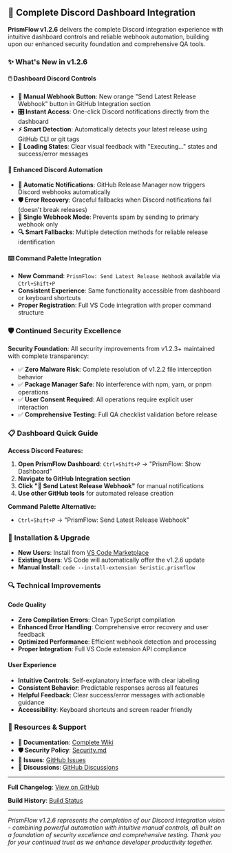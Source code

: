 ## 🎯 Complete Discord Dashboard Integration

**PrismFlow v1.2.6** delivers the complete Discord integration experience with intuitive dashboard controls and reliable webhook automation, building upon our enhanced security foundation and comprehensive QA tools.

### ✨ What's New in v1.2.6

#### **🖱️ Dashboard Discord Controls**
- **📢 Manual Webhook Button**: New orange "Send Latest Release Webhook" button in GitHub Integration section
- **🎛️ Instant Access**: One-click Discord notifications directly from the dashboard
- **⚡ Smart Detection**: Automatically detects your latest release using GitHub CLI or git tags
- **🔄 Loading States**: Clear visual feedback with "Executing..." states and success/error messages

#### **🔧 Enhanced Discord Automation**
- **🚀 Automatic Notifications**: GitHub Release Manager now triggers Discord webhooks automatically
- **🛡️ Error Recovery**: Graceful fallbacks when Discord notifications fail (doesn't break releases)
- **📱 Single Webhook Mode**: Prevents spam by sending to primary webhook only
- **🔍 Smart Fallbacks**: Multiple detection methods for reliable release identification

#### **⌨️ Command Palette Integration**
- **New Command**: `PrismFlow: Send Latest Release Webhook` available via `Ctrl+Shift+P`
- **Consistent Experience**: Same functionality accessible from dashboard or keyboard shortcuts
- **Proper Registration**: Full VS Code integration with proper command structure

### 🛡️ Continued Security Excellence

**Security Foundation**: All security improvements from v1.2.3+ maintained with complete transparency:

- ✅ **Zero Malware Risk**: Complete resolution of v1.2.2 file interception behavior
- ✅ **Package Manager Safe**: No interference with npm, yarn, or pnpm operations
- ✅ **User Consent Required**: All operations require explicit user interaction
- ✅ **Comprehensive Testing**: Full QA checklist validation before release

### 📋 Dashboard Quick Guide

**Access Discord Features:**
1. **Open PrismFlow Dashboard**: `Ctrl+Shift+P` → "PrismFlow: Show Dashboard"
2. **Navigate to GitHub Integration section**
3. **Click "📢 Send Latest Release Webhook"** for manual notifications
4. **Use other GitHub tools** for automated release creation

**Command Palette Alternative:**
- `Ctrl+Shift+P` → "PrismFlow: Send Latest Release Webhook"

### 🚀 Installation & Upgrade

- **New Users**: Install from [VS Code Marketplace](https://marketplace.visualstudio.com/items?itemName=Seristic.prismflow)
- **Existing Users**: VS Code will automatically offer the v1.2.6 update
- **Manual Install**: `code --install-extension Seristic.prismflow`

### 🔍 Technical Improvements

#### **Code Quality**
- **Zero Compilation Errors**: Clean TypeScript compilation
- **Enhanced Error Handling**: Comprehensive error recovery and user feedback
- **Optimized Performance**: Efficient webhook detection and processing
- **Proper Integration**: Full VS Code extension API compliance

#### **User Experience**
- **Intuitive Controls**: Self-explanatory interface with clear labeling
- **Consistent Behavior**: Predictable responses across all features
- **Helpful Feedback**: Clear success/error messages with actionable guidance
- **Accessibility**: Keyboard shortcuts and screen reader friendly

### 🔗 Resources & Support

- **📖 Documentation**: [Complete Wiki](https://github.com/Seristic/Prism-Flow/wiki)
- **🛡️ Security Policy**: [Security.md](https://github.com/Seristic/Prism-Flow/blob/main/SECURITY.md)
- **🐛 Issues**: [GitHub Issues](https://github.com/Seristic/Prism-Flow/issues)
- **💬 Discussions**: [GitHub Discussions](https://github.com/Seristic/Prism-Flow/discussions)

---

**Full Changelog**: [View on GitHub](https://github.com/Seristic/Prism-Flow/blob/main/CHANGELOG.md)

**Build History**: [Build Status](https://github.com/Seristic/Prism-Flow/blob/main/builds/BUILD-STATUS.md)

---

*PrismFlow v1.2.6 represents the completion of our Discord integration vision - combining powerful automation with intuitive manual controls, all built on a foundation of security excellence and comprehensive testing. Thank you for your continued trust as we enhance developer productivity together.*
